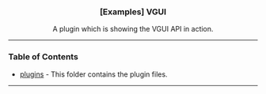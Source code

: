   <h3 align="center">[Examples] VGUI</h3>

  <p align="center">
    A plugin which is showing the VGUI API in action.
    <br/>
  </p>
</p>

---

### Table of Contents

- [plugins](./plugins) - This folder contains the plugin files.

---
